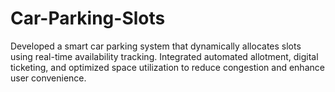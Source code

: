 # Car-Parking-Slots
Developed a smart car parking system that dynamically allocates slots using real-time availability tracking. Integrated automated allotment, digital ticketing, and optimized space utilization to reduce congestion and enhance user convenience.
